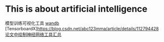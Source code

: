 # This is about artificial intelligence


模型训练可视化工具 [wandb](https://docs.wandb.ai/v/zh-hans/) [TensorboardX]https://blog.csdn.net/abc123mma/article/details/112794428  
[论文中绘制神经网络工具汇总](https://blog.csdn.net/WZZ18191171661/article/details/87886588?depth_1-utm_source=distribute.pc_relevant.none-task&utm_source=distribute.pc_relevant.none-task)  

